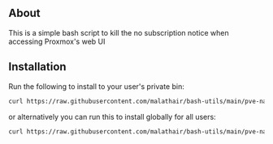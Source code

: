 ## About

This is a simple bash script to kill the no subscription notice when accessing Proxmox's web UI

## Installation

Run the following to install to your user's private bin:
```bash
curl https://raw.githubusercontent.com/malathair/bash-utils/main/pve-nag-buster/install.sh | bash
```

or alternatively you can run this to install globally for all users:
```bash
curl https://raw.githubusercontent.com/malathair/bash-utils/main/pve-nag-buster/install.sh | sudo bash
```
